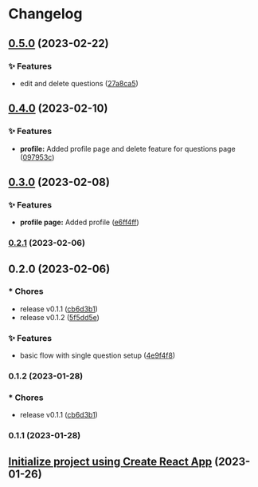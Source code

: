 # Changelog

## [0.5.0](https://github.com/bhumarevanth/codingworkstations/compare/v0.4.0...v0.5.0) (2023-02-22)


### ✨ Features

* edit and delete questions ([27a8ca5](https://github.com/bhumarevanth/codingworkstations/commit/27a8ca5881105cbb6583495deda5df3461f4b098))

## [0.4.0](https://github.com/bhumarevanth/codingworkstations/compare/v0.3.0...v0.4.0) (2023-02-10)


### ✨ Features

* **profile:** Added profile page and delete feature for questions page ([097953c](https://github.com/bhumarevanth/codingworkstations/commit/097953c331fd48eb83cd4ac3d2cb8c8553d385a7))

## [0.3.0](https://github.com/bhumarevanth/codingworkstations/compare/v0.2.1...v0.3.0) (2023-02-08)


### ✨ Features

* **profile page:** Added profile ([e6ff4ff](https://github.com/bhumarevanth/codingworkstations/commit/e6ff4ffac32cd8375f4c1c9ea74833e0a0305c2e))

### [0.2.1](https://github.com/bhumarevanth/codingworkstations/compare/v0.2.0...v0.2.1) (2023-02-06)

## 0.2.0 (2023-02-06)


### * Chores

* release v0.1.1 ([cb6d3b1](https://github.com/bhumarevanth/codingworkstations/commit/cb6d3b1200fbb3c2544315fc5648f550d38316fb))
* release v0.1.2 ([5f5dd5e](https://github.com/bhumarevanth/codingworkstations/commit/5f5dd5efa54b5f88810f28bd06ec6933c7ee12d2))


### ✨ Features

* basic flow with single question setup ([4e9f4f8](https://github.com/bhumarevanth/codingworkstations/commit/4e9f4f80929e4bed79fe10cb55104b3f833873b1))

### 0.1.2 (2023-01-28)


### * Chores

* release v0.1.1 ([cb6d3b1](https://github.com/bhumarevanth/codingworkstations/commit/cb6d3b1200fbb3c2544315fc5648f550d38316fb))

### 0.1.1 (2023-01-28)

## [Initialize project using Create React App](https://github.com/bhumarevanth/codingworkstations/commit/a599b3ced9040707046027b6dfceece39ded46c9) (2023-01-26)